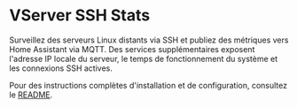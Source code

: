 # VServer SSH Stats

Surveillez des serveurs Linux distants via SSH et publiez des métriques vers Home Assistant via MQTT.
Des services supplémentaires exposent l'adresse IP locale du serveur, le temps de fonctionnement du système et les connexions SSH actives.

Pour des instructions complètes d'installation et de configuration, consultez le [README](README.md).
